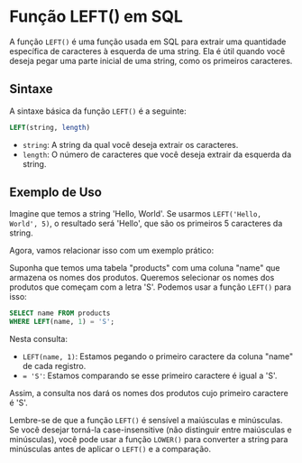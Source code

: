 # Função LEFT() em SQL

A função `LEFT()` é uma função usada em SQL para extrair uma quantidade específica de caracteres à esquerda de uma string. Ela é útil quando você deseja pegar uma parte inicial de uma string, como os primeiros caracteres.

## Sintaxe

A sintaxe básica da função `LEFT()` é a seguinte:

```sql
LEFT(string, length)
```

- `string`: A string da qual você deseja extrair os caracteres.
- `length`: O número de caracteres que você deseja extrair da esquerda da string.

## Exemplo de Uso

Imagine que temos a string 'Hello, World'. Se usarmos `LEFT('Hello, World', 5)`, o resultado será 'Hello', que são os primeiros 5 caracteres da string.

Agora, vamos relacionar isso com um exemplo prático:

Suponha que temos uma tabela "products" com uma coluna "name" que armazena os nomes dos produtos. Queremos selecionar os nomes dos produtos que começam com a letra 'S'. Podemos usar a função `LEFT()` para isso:

```sql
SELECT name FROM products
WHERE LEFT(name, 1) = 'S';
```

Nesta consulta:

- `LEFT(name, 1)`: Estamos pegando o primeiro caractere da coluna "name" de cada registro.
- `= 'S'`: Estamos comparando se esse primeiro caractere é igual a 'S'.

Assim, a consulta nos dará os nomes dos produtos cujo primeiro caractere é 'S'.

Lembre-se de que a função `LEFT()` é sensível a maiúsculas e minúsculas. Se você desejar torná-la case-insensitive (não distinguir entre maiúsculas e minúsculas), você pode usar a função `LOWER()` para converter a string para minúsculas antes de aplicar o `LEFT()` e a comparação.
